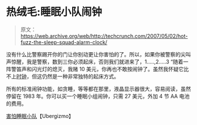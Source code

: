 # 热绒毛:睡眠小队闹钟

> 原文：<https://web.archive.org/web/http://techcrunch.com/2007/05/02/hot-fuzz-the-sleep-squad-alarm-clock/>

没有什么比警察踢开你的门让你别动更让你害怕的了。所以，如果你被警察的尖叫声惊醒，我是警察，数到三你必须起床，否则我们就进来了，1…..,2…..3 “随着一阵警笛声和闪光灯的熄灭，我赌 10 美元，你再也不敢按闹钟了。虽然我怀疑它比不上[时钟](https://web.archive.org/web/20150928182754/http://www.crunchgear.com/?s=clocky)，但这仍然是一种非常独特的起床方式。

所有的标准闹钟功能，如贪睡，等等都在那里，液晶显示器很大，容易阅读，虽然停留在 1983 年。你可以买一个睡眠小组闹钟，只需 27 美元，外加 4 节 AA 电池的费用。

[害怕睡眠小队](https://web.archive.org/web/20150928182754/http://www.ubergizmo.com/15/archives/2007/05/be_afraid_of_the_sleep_squad.html)【Ubergizmo】